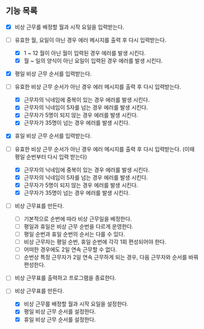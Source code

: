 ## 기능 목록

- [x] 비상 근무를 배정할 월과 시작 요일을 입력받는다.
- [ ] 유효한 월, 요일이 아닌 경우 에러 메시지를 출력 후 다시 입력받는다.

  - [x] 1 ~ 12 월이 아닌 월이 입력된 경우 에러를 발생 시킨다.
  - [x] 월 ~ 일의 양식이 아닌 요일이 입력된 경우 에러를 발생 시킨다.

- [x] 평일 비상 근무 순서를 입력받는다.
- [ ] 유효한 비상 근무 순서가 아닌 경우 에러 메시지를 출력 후 다시 입력받는다.

  - [x] 근무자의 닉네임에 중복이 있는 경우 에러를 발생 시킨다.
  - [x] 근무자의 닉네임이 5자를 넘는 경우 에러를 발생 시킨다.
  - [x] 근무자가 5명이 되지 않는 경우 에러를 발생 시킨다.
  - [x] 근무자가 35명이 넘는 경우 에러를 발생 시킨다.

- [x] 휴일 비상 근무 순서를 입력받는다.
- [ ] 유효한 비상 근무 순서가 아닌 경우 에러 메시지를 출력 후 다시 입력받는다. (이때 평일 순번부터 다시 입력 받는다)

  - [x] 근무자의 닉네임에 중복이 있는 경우 에러를 발생 시킨다.
  - [x] 근무자의 닉네임이 5자를 넘는 경우 에러를 발생 시킨다.
  - [x] 근무자가 5명이 되지 않는 경우 에러를 발생 시킨다.
  - [x] 근무자가 35명이 넘는 경우 에러를 발생 시킨다.

- [ ] 비상 근무표를 만든다.
  - [ ] 기본적으로 순번에 따라 비상 근무일을 배정한다.
  - [ ] 평일과 휴일은 비상 근무 순번을 다르게 운영한다.
  - [ ] 평일 순번과 휴일 순번의 순서는 다를 수 있다.
  - [ ] 비상 근무자는 평일 순번, 휴일 순번에 각각 1회 편성되어야 한다.
  - [ ] 어떠한 경우에도 2일 연속 근무할 수 없다.
  - [ ] 순번상 특정 근무자가 2일 연속 근무하게 되는 경우, 다음 근무자와 순서를 바꿔 편성한다.
- [ ] 비상 근무표를 출력하고 프로그램을 종료한다.

- [ ] 비상 근무표를 만든다.
  - [x] 비상 근무를 배정할 월과 시작 요일을 설정한다.
  - [x] 평일 비상 근무 순서를 설정한다.
  - [x] 휴일 비상 근무 순서를 설정한다.
